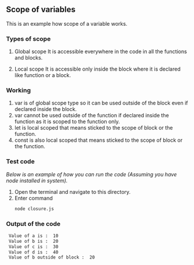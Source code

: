 ## Scope of variables

This is an example how scope of a variable works.

### Types of scope
1. Global scope
It is accessible everywhere in the code in all the functions and blocks.

2. Local scope
It is accessible only inside the block where it is declared like function or a block.

### Working

1. var is of global scope type so it can be used outside of the block even if declared inside the block.
2. var cannot be used outside of the function if declared inside the function as it is scoped to the function only.
3. let is local scoped that means sticked to the scope of block or the function.
4. const is also local scoped that means sticked to the scope of block or the function.

### Test code

_Below is an example of how you can run the code (Assuming you have node installed in system)._

1. Open the terminal and navigate to this directory.
2. Enter command
   ```sh
   node closure.js
   ```
### Output of the code

   ```sh
    Value of a is :  10
    Value of b is :  20
    Value of c is :  30
    Value of d is :  40
    Value of b outside of block :  20
   ```
